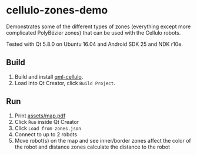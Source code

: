 cellulo-zones-demo
==================

Demonstrates some of the different types of zones (everything except more complicated PolyBézier zones) that can be used with the Cellulo robots.

Tested with Qt 5.8.0 on Ubuntu 16.04 and Android SDK 25 and NDK r10e.

Build
-----

1. Build and install [qml-cellulo](../../).
1. Load into Qt Creator, click `Build Project`.

Run
---

1. Print [assets/map.pdf](assets/map.pdf)
1. Click `Run` inside Qt Creator
1. Click `Load from zones.json`
1. Connect to up to 2 robots
1. Move robot(s) on the map and see inner/border zones affect the color of the robot and distance zones calculate the distance to the robot
